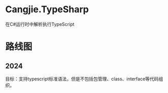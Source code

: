 ﻿# Cangjie.TypeSharp

在C#运行时中解析执行TypeScript

# 路线图

## 2024

目标：支持typescript标准语法，但是不包括包管理、class、interface等代码组织。
